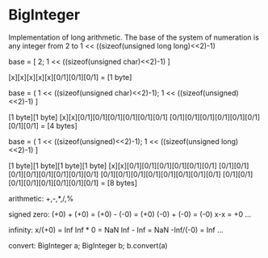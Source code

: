 BigInteger
==========
Implementation of long arithmetic. 
The base of the system of numeration is any integer from 2 to 1 << ((sizeof(unsigned long long)<<2)-1)

base = [ 2; 1 << ((sizeof(unsigned char)<<2)-1) ]

[x][x][x][x][x][0/1][0/1][0/1] = [1 byte] 

base = ( 1 << ((sizeof(unsigned char)<<2)-1); 1 << ((sizeof(unsigned)<<2)-1) ]

[1 byte][1 byte] [x][x][0/1][0/1][0/1][0/1][0/1][0/1] [0/1][0/1][0/1][0/1][0/1][0/1][0/1][0/1] = [4 bytes]

base = ( 1 << ((sizeof(unsigned)<<2)-1); 1 << ((sizeof(unsigned long)<<2)-1) ]

[1 byte][1 byte][1 byte][1 byte] [x][x][0/1][0/1][0/1][0/1][0/1][0/1] [0/1][0/1][0/1][0/1][0/1][0/1][0/1][0/1] [0/1][0/1][0/1][0/1][0/1][0/1][0/1][0/1] [0/1][0/1][0/1][0/1][0/1][0/1][0/1][0/1] = [8 bytes]

arithmetic:
+,-,*,/,%

signed zero:
(+0) + (+0) = (+0) - (-0) = (+0)
(-0) + (-0) = (-0)
x-x = +0
...

infinity:
x/(+0) = Inf
Inf * 0 = NaN
Inf - Inf = NaN
-Inf/(-0) = Inf
...

convert:
BigInteger<base1> a;
BigInteger<base2> b;
b.convert(a)
